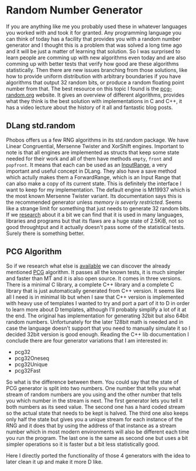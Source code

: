 # Random Number Generator

If you are anything like me you probably used these in whatever languages you worked with and took
it for granted. Any programming language you can think of today has a facility that provides you
with a random number generator and I thought this is a problem that was solved a long time ago and
it will be just a matter of learning that solution. So I was surprised to learn people are comming
up with new algorithms even today and are also comming up with better tests that verify how good are
these algorithms statistically. Then there are new issues branching from those solutions, like how
to provide uniform distribution with arbitrary boundaries if you have algorithms that output 32
random bits, or produce a random floating point number from that. The best resource on this topic I
found is the [pcg-random.org](https://www.pcg-random.org) website. It gives an overview of different
algorithms, provides what they think is the best solution with implementations in C and C++, it has
a video lecture about the history of it all and fantastic blog posts.

## DLang std.random

Phobos offers us a few RNG algorithms in its std.random package. We have Linear Congruential,
Mersenne Twister and XorShift engines. Important to note is that all engines are implemented as
structs that keep some state needed for their work and all of them have methods `empty`, `front` and
`popfront`. It means that each can be used as an
[InputRange](http://ddili.org/ders/d.en/ranges.html), a very important and useful concept in DLang.
They also have a save method which actully makes them a ForwardRange, which is an Input Range that
can also make a copy of its current state. This is definitely the interface I want to keep for my
implementation. The default engine is Mt19937 which is the most known Mersenne Twister variant. Its
documentation says this is the recommended generator unless *memory is severly restricted*. Seems
like a strange limit for something that just needs to generate 32 random bits. If we
[research](https://en.wikipedia.org/wiki/Mersenne_Twister) about it a bit we can find that it is
used in many languages, libraries and programs but that its flaws are a huge state of 2.5KiB, not so
good throughtput and it actually doesn't pass some of the statistical tests. Surely there is
something better.

## PCG Algorithm

So if we research what else is
[available](https://en.wikipedia.org/wiki/List_of_random_number_generators) we can discover the
already mentioned [PCG](https://www.pcg-random.org) algorithm. It passes all the known tests, it is
much simpler and faster than MT and it is also open source. It comes in three versions. There is a
minimal C library, a complete C++ library and a complete C library that is just automatically
generated from C++ version. It seems like all I need is in minimal lib but when I saw that C++
version is implemented with heavy use of templates I wanted to try and port a part of it to D in
order to learn more about D templates, although I'll probably simplify a lot of it at the end. The
original has implementation for generating 32bit but also 64bit random numbers. Unfortunately for
the later 128bit math is needed and in case the language doesn't support that you need to manually
simulate it so I decided 32bit version is good enough. Reading the C++ lib documentation I conclude
there are four generator variations that I am interested in:

- pcg32
- pcg32Oneseq
- pcg32Unique
- pcg32Fast

So what is the difference between them. You could say that the state of PCG generator is split into
two numbers. One number that tells you what stream of random numbers are you using and the other
number that tells you which number in the stream is next. The first generator lets you tell it both
numbers as its seed value. The second one has a hard coded stream so the actual state that needs to
be kept is halved. The third one also keeps only half the state but gives you a unique stream for
each instance of the RNG and it does that by using the address of that instance as a stream number
which in most modern environments will also be different each time you run the program. The last one
is the same as second one but uses a bit simpler operations so it is faster but a bit less
statistically good.

Here I directly ported the functionality of those 4 generators with the idea to later clean it up
and make it more D like.